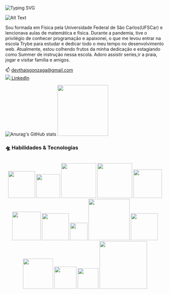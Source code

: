 ![Typing SVG](https://readme-typing-svg.demolab.com?font=Fira+Code&pause=1000&color=8A7BF7&width=350&lines=Oieeee<3;Desenvolvedora+Web+Full+Stack)

![Alt Text]( https://media.giphy.com/media/LMcB8XospGZO8UQq87/giphy.gif 'Gif Cyberpunk')


  Sou formada em Física pela Universidade Federal de São Carlos(UFSCar) e lencionava aulas de matemática e física. Durante a pandemia, tive o privilégio de conhecer programação e apaixonei, o que me levou entrar na escola Trybe para estudar e dedicar todo o meu tempo no desenvolvimento web. Atualmente, estou colhendo frutos da minha dedicação e estagiando como Summer de instrução nessa escola. Adoro assistir series,ir a praia, jogar e visitar familia e amigos.

  📫 devthaisgonzaga@gmail.com<br>
  <img src="https://i.stack.imgur.com/gVE0j.png"/><a href="https://www.linkedin.com/in/thaissgonzaga/"> LinkedIn</a>

![Anurag's GitHub stats](https://gonzagadavid-github-readme-stats.vercel.app/api?username=Thais-Gonzaga&theme=transparent&show_icons=true&bg_color=00000000)
 <img height="160em" src="https://github-readme-stats-sigma-five.vercel.app/api/top-langs/?username=Thais-Gonzaga&layout=compact&langs_count=7&theme=dracula"/>
 

### 🛸 Habilidades & Tecnologias
<br>
<div align="center">
  <img src="https://img.shields.io/badge/-HTML5-1C1C1C?style=plastic&logo=html5&logoColor=E34F26" width="85px"> 
  <img src="https://img.shields.io/badge/-CSS3-1C1C1C?style=plastic&logo=css3&logoColor=1572B6" width="75px"> 
  <img src="https://img.shields.io/badge/-JavaScript-1C1C1C?style=plastic&logo=javascript&logoColor=eed718" width="110px"> 
  <img src="https://img.shields.io/badge/-TypeScript-1C1C1C?style=plastic&logo=typescript&logoColor=3178C6" width="110px">
<!--   <img src="https://img.shields.io/badge/-Python-1C1C1C?style=plastic&logo=python&logoColor=3776AB" width="85px">  -->
  <img src="https://img.shields.io/badge/-Node.js-1C1C1C?style=plastic&logo=Node.js&logoColor=3C873A" width="90px"> 
  <img src="https://img.shields.io/badge/-ReactJs-1C1C1C?logo=react&logoColor=61DAFB&style=plastic" width="90px"> 
<!--   <img src="https://img.shields.io/badge/-GraphQL-1C1C1C?style=plastic&logo=GraphQL&logoColor=E10098" width="100px"> -->
<!--   <img src="https://img.shields.io/badge/-Apollo%20GraphQL-1C1C1C?style=plastic&logo=Apollo%20GraphQL&logoColor=311C87" width="150px"> -->
<!--   <img src="https://img.shields.io/badge/-MongoDB-1C1C1C?style=plastic&logo=mongodb&logoColor=47A248" width="105px">   -->
  <img src="https://img.shields.io/badge/-MySQL-1C1C1C?style=plastic&logo=mysql&logoColor=4479A1" width="85px">
  <img src="https://img.shields.io/badge/-git-1C1C1C?logo=git&logoColor=F05032&style=plastic" width="55px">
  <img src="https://img.shields.io/badge/-React%20Router-1C1C1C?logo=react-router&logoColor=CA4245&style=plastic" width="130px">
  <img src="https://img.shields.io/badge/-Redux-1C1C1C?logo=redux&logoColor=764ABC&style=plastic" width="85px"> 
  <img src="https://img.shields.io/badge/-Express-1C1C1C?style=plastic&logo=express&logoColor=fff" width="95px"> 
  <img src="https://img.shields.io/badge/-NPM-1C1C1C?logo=npm&logoColor=CB3837&style=plastic" width="70px"> 
  <img src="https://img.shields.io/badge/-Jest-1C1C1C?logo=jest&logoColor=C21325&style=plastic" width="65px"> 
  <img src="https://img.shields.io/badge/-Testing%20Library-1C1C1C?logo=testing-library&logoColor=E33332&style=plastic" width="150px">
<!--   <img src="https://img.shields.io/badge/-Chai-1C1C1C?style=plastic&logo=chai&logoColor=A30701" width="72px"> -->
<!--   <img src="https://img.shields.io/badge/-Mocha-1C1C1C?style=plastic&logo=mocha&logoColor=8D6748" width="85px"> -->
<!--   <img src="https://img.shields.io/badge/-Swagger-1C1C1C?style=plastic&logo=swagger&logoColor=85EA2D" width="105px"> -->
</div>
<br>




